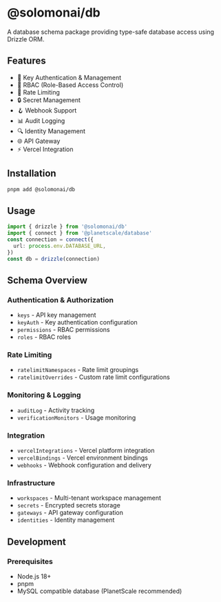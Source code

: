 # @solomonai/db

A database schema package providing type-safe database access using Drizzle ORM.

## Features

- 🔑 Key Authentication & Management
- 👥 RBAC (Role-Based Access Control)
- 🚦 Rate Limiting
- 🔒 Secret Management
- 🪝 Webhook Support
- 📊 Audit Logging
- 🔍 Identity Management
- 🌐 API Gateway
- ⚡ Vercel Integration

## Installation

```bash
pnpm add @solomonai/db
```

## Usage

```typescript
import { drizzle } from '@solomonai/db'
import { connect } from '@planetscale/database'
const connection = connect({
  url: process.env.DATABASE_URL,
})
const db = drizzle(connection)
```

## Schema Overview

### Authentication & Authorization

- `keys` - API key management
- `keyAuth` - Key authentication configuration
- `permissions` - RBAC permissions
- `roles` - RBAC roles

### Rate Limiting

- `ratelimitNamespaces` - Rate limit groupings
- `ratelimitOverrides` - Custom rate limit configurations

### Monitoring & Logging

- `auditLog` - Activity tracking
- `verificationMonitors` - Usage monitoring

### Integration

- `vercelIntegrations` - Vercel platform integration
- `vercelBindings` - Vercel environment bindings
- `webhooks` - Webhook configuration and delivery

### Infrastructure

- `workspaces` - Multi-tenant workspace management
- `secrets` - Encrypted secrets storage
- `gateways` - API gateway configuration
- `identities` - Identity management

## Development

### Prerequisites

- Node.js 18+
- pnpm
- MySQL compatible database (PlanetScale recommended)
